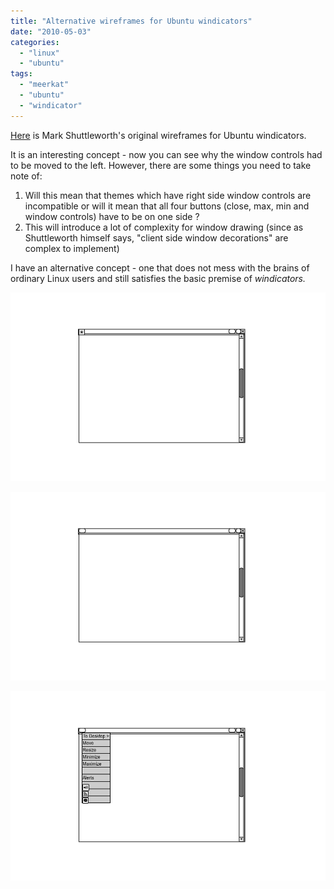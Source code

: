 ```yaml
---
title: "Alternative wireframes for Ubuntu windicators"
date: "2010-05-03"
categories: 
  - "linux"
  - "ubuntu"
tags: 
  - "meerkat"
  - "ubuntu"
  - "windicator"
---
```


[Here](http://www.markshuttleworth.com/archives/333) is Mark Shuttleworth's original wireframes for Ubuntu windicators.

It is an interesting concept - now you can see why the window controls had to be moved to the left. However, there are some things you need to take note of:

1. Will this mean that themes which have right side window controls are incompatible or will it mean that all four buttons (close, max, min and window controls) have to be on one side ?
2. This will introduce a lot of complexity for window drawing (since as Shuttleworth himself says, "client side window decorations" are complex to implement)

I have an alternative concept - one that does not mess with the brains of ordinary Linux users and still satisfies the basic premise of _windicators._

![Steady State window](./images/calling_attention.png)

!["Window is calling for attention - look at the star"](./images/steady_state.png)

!["User clicks the window controls button to expose events dropdown"](./images/dropdown.png)
